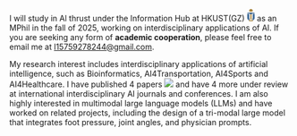 I will study in Al thrust under the Information Hub at HKUST(GZ) <img src='./images/hkust(gz).png' style='width: 1em;'>  as an MPhil in the fall of 2025, working on interdisciplinary applications of AI. If you are seeking any form of **academic cooperation**, please feel free to email me at [l15759278244@gmail.com](mailto:l15759278244@gmail.com).

My research interest includes interdisciplinary applications of artificial intelligence, such as Bioinformatics, AI4Transportation, AI4Sports and AI4Healthcare. I have published 4 papers <a href='https://scholar.google.com/citations?user=oF2yD8AAAAAJ'>
  <img src="https://img.shields.io/badge/citations-9-9cf?logo=Google%20Scholar&labelColor=f6f6f6&color=9cf&style=flat&label=citations "></a> and have 4 more under review at international interdisciplinary AI journals and conferences. I am also highly interested in multimodal large language models (LLMs) and have worked on related projects, including the design of a tri-modal large model that integrates foot pressure, joint angles, and physician prompts.

<!--  <a href='https://scholar.google.com/citations?user=oF2yD8AAAAAJ'><img src="https://img.shields.io/endpoint?logo=Google%20Scholar&url=https%3A%2F%2Fcdn.jsdelivr.net%2Fgh%2FReyJerry%2FReyJerry.github.io%2Fgoogle-scholar-stats%2Fgs_data_shieldsio.json&labelColor=f6f6f6&color=9cf&style=flat&label=citations "></a> -->
